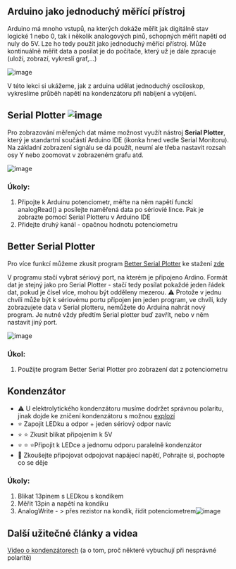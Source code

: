 ## Arduino jako jednoduchý měřící přístroj
Arduino má mnoho vstupů, na kterých dokáže měřit jak digitálně stav logické 1 nebo 0, tak i několik analogových pinů, schopných měřit napětí od nuly do 5V. Lze ho tedy použít jako jednoduchý měřící přístroj. Může kontinuálně měřit data a posílat je do počítače, který už je dále zpracuje (uloží, zobrazí, vykreslí graf,...)

![image](https://github.com/user-attachments/assets/d388171d-3d0b-4923-83e2-bf263e34e9d4)

V této lekci si ukážeme, jak z arduina udělat jednoduchý osciloskop, vykreslíme průběh napětí na kondenzátoru při nabíjení a vybíjení.


## Serial Plotter     ![image](https://github.com/user-attachments/assets/745f94db-69d8-4204-b9f0-b735ca78a35f)

Pro zobrazování měřených dat máme možnost využít nástroj **Serial Plotter**, který je standartní součástí Arduino IDE (ikonka hned vedle Serial Monitoru). Na základní zobrazení signálu se dá použít, neumí ale třeba nastavit rozsah osy Y nebo zoomovat v zobrazeném grafu atd.

![image](https://github.com/user-attachments/assets/6a673e10-8fd6-433a-ba71-812124b480e4)

### Úkoly:
1. Připojte k Arduinu potenciometr, měřte na něm napětí funckí analogRead() a posílejte naměřená data po sériovíé lince. Pak je zobrazte pomocí Serial Plotteru v Arduino IDE
2. Přidejte druhý kanál - opačnou hodnotu potenciometru

## Better Serial Plotter
Pro více funkcí můžeme zkusit program [Better Serial Plotter](https://github.com/nathandunk/BetterSerialPlotter) ke stažení [zde](https://github.com/nathandunk/BetterSerialPlotter/releases/download/v0.1.2/BetterSerialPlotter-v0.1.2-Windows.zip)

V programu stačí vybrat sériový port, na kterém je připojeno Ardino. Formát dat je stejný jako pro Serial Plotter - stačí tedy posílat pokaždé jeden řádek dat, pokud je čísel více, mohou být odděleny mezerou.
:warning: Protože v jednu chvíli může být k sériovému portu připojen jen jeden program, ve chvíli, kdy zobrazujete data v Serial plotteru, nemůžete do Arduina nahrát nový program. Je nutné vždy předtím Serial plotter buď zavřít, nebo v něm nastavit jiný port.

![image](https://github.com/user-attachments/assets/41677a14-07b7-466c-8c68-02acaf63060b)


### Úkol:
1. Použijte program Better Serial Plotter pro zobrazení dat z potenciometru


## Kondenzátor
- :warning: U elektrolytického kondenzátoru musíme dodržet správnou polaritu, jinak dojde ke zničení kondenzátoru s možnou [explozí](https://www.youtube.com/watch?v=rr7bPmGTQUk&ab_channel=ElectroBOOM)
- :star: Zapojit LEDku a odpor + jeden sériový odpor navíc
- :star: :star: Zkusit blikat připojením k 5V
- :star: :star: :star:Připojit k LEDce a jednomu odporu paralelně kondenzátor
- :crown: Zkoušejte připojovat odpojovat napájecí napětí, Pohrajte si, pochopte co se děje

### Úkoly:
1. Blikat 13pinem s LEDkou s kondíkem
2. Měřit 13pin a napětí na kondíku
3. AnalogWrite - > přes rezistor na kondík, řídit potenciometrem![image](https://github.com/user-attachments/assets/4ac69565-68c5-493c-869d-f8647295048c)

## Další užitečné články a videa

[Video o kondenzátorech](https://www.youtube.com/watch?v=K_MFUkW1-Qo&ab_channel=N%C3%A1zorn%C3%A1elektrotechnika) (a o tom, proč některé vybuchují při nesprávné polaritě)
